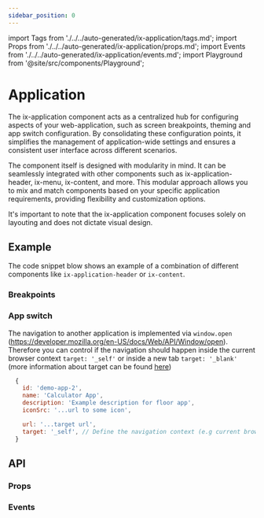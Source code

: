 ```yaml
---
sidebar_position: 0
---
```


import Tags from './../../auto-generated/ix-application/tags.md';
import Props from './../../auto-generated/ix-application/props.md';
import Events from './../../auto-generated/ix-application/events.md';
import Playground from '@site/src/components/Playground';

# Application
<Tags />

The ix-application component acts as a centralized hub for configuring aspects of your web-application, such as screen breakpoints, theming and  app switch configuration. By consolidating these configuration points, it simplifies the management of application-wide settings and ensures a consistent user interface across different scenarios.

The component itself is designed with modularity in mind. It can be seamlessly integrated with other components such as ix-application-header, ix-menu, ix-content, and more. This modular approach allows you to mix and match components based on your specific application requirements, providing flexibility and customization options.

It's important to note that the ix-application component focuses solely on layouting and does not dictate visual design.

## Example

The code snippet blow shows an example of a combination of different components like `ix-application-header` or `ix-content`.

<Playground name="application" examplesByName height="30rem" noMargin></Playground>

### Breakpoints

<Playground name="application-breakpoints" height="30rem" noMargin examplesByName></Playground>

### App switch

The navigation to another application is implemented via `window.open` (https://developer.mozilla.org/en-US/docs/Web/API/Window/open). Therefore you can control if the navigation should happen inside the current browser context `target: '_self'` or inside a new tab `target: '_blank'` (more information about target can be found [here](https://developer.mozilla.org/en-US/docs/Web/HTML/Element/a#target))

```javascript
  {
    id: 'demo-app-2',
    name: 'Calculator App',
    description: 'Example description for floor app',
    iconSrc: '...url to some icon',

    url: '...target url',
    target: '_self', // Define the navigation context (e.g current browser context or new tab)
  }
```

<Playground name="application-app-switch" examplesByName height="30rem"></Playground>

## API

### Props

<Props />

### Events

<Events />
